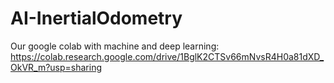 # AI-InertialOdometry
Our google colab with machine and deep learning: https://colab.research.google.com/drive/1BglK2CTSv66mNvsR4H0a81dXD_OkVR_m?usp=sharing
